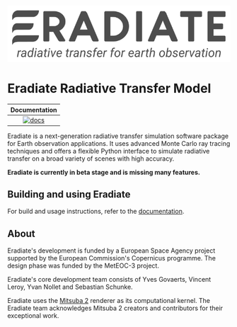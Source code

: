 ![Eradiate logo](docs/fig/eradiate-logo-dark-no_bg.png "Eradiate — A new-generation radiative transfer simulation package")

# Eradiate Radiative Transfer Model

| Documentation   |
|      :---:      |
| [![docs][1]][2] |


[1]: https://readthedocs.org/projects/eradiate/badge/?version=latest
[2]: https://eradiate.readthedocs.io/en/latest/

Eradiate is a next-generation radiative transfer simulation software package for Earth observation applications. It uses advanced Monte Carlo ray tracing techniques and offers a flexible Python interface to simulate radiative transfer on a broad variety of scenes with high accuracy.

**Eradiate is currently in beta stage and is missing many features.**

## Building and using Eradiate

For build and usage instructions, refer to the [documentation](https://eradiate.readthedocs.org).

## About

Eradiate's development is funded by a European Space Agency project supported by the European Commission's Copernicus programme. The design phase was funded by the MetEOC-3 project.

Eradiate's core development team consists of Yves Govaerts, Vincent Leroy, Yvan Nollet and Sebastian Schunke.

Eradiate uses the [Mitsuba 2](https://github.com/mitsuba-renderer/mitsuba2) renderer as its computational kernel. The Eradiate team acknowledges Mitsuba 2 creators and contributors for their exceptional work.